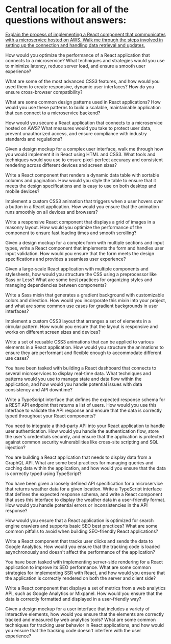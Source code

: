 # Central location for all of the questions without answers:

[Explain the process of implementing a React component that communicates with a microservice hosted on AWS. Walk me through the steps involved in setting up the connection and handling data retrieval and updates.](https://github.com/PeterPCW/GPT-Technical-Interviews/blob/main/React%20Frontend/React%2BMicroservice%20on%20AWS.md)

How would you optimize the performance of a React application that connects to a microservice? What techniques and strategies would you use to minimize latency, reduce server load, and ensure a smooth user experience?

What are some of the most advanced CSS3 features, and how would you used them to create responsive, dynamic user interfaces? How do you ensure cross-browser compatibility?

What are some common design patterns used in React applications? How would you use these patterns to build a scalable, maintainable application that can connect to a microservice backend?

How would you secure a React application that connects to a microservice hosted on AWS? What measures would you take to protect user data, prevent unauthorized access, and ensure compliance with industry standards and regulations?

Given a design mockup for a complex user interface, walk me through how you would implement it in React using HTML and CSS3. What tools and techniques would you use to ensure pixel-perfect accuracy and consistent rendering across different devices and screen sizes?

Write a React component that renders a dynamic data table with sortable columns and pagination. How would you style the table to ensure that it meets the design specifications and is easy to use on both desktop and mobile devices?

Implement a custom CSS3 animation that triggers when a user hovers over a button in a React application. How would you ensure that the animation runs smoothly on all devices and browsers?

Write a responsive React component that displays a grid of images in a masonry layout. How would you optimize the performance of the component to ensure fast loading times and smooth scrolling?

Given a design mockup for a complex form with multiple sections and input types, write a React component that implements the form and handles user input validation. How would you ensure that the form meets the design specifications and provides a seamless user experience?

Given a large-scale React application with multiple components and stylesheets, how would you structure the CSS using a preprocessor like Sass or Less? What are some best practices for organizing styles and managing dependencies between components?

Write a Sass mixin that generates a gradient background with customizable colors and direction. How would you incorporate this mixin into your project, and what are some common use cases for gradient backgrounds in user interfaces?

Implement a custom CSS3 layout that arranges a set of elements in a circular pattern. How would you ensure that the layout is responsive and works on different screen sizes and devices?

Write a set of reusable CSS3 animations that can be applied to various elements in a React application. How would you structure the animations to ensure they are performant and flexible enough to accommodate different use cases?

You have been tasked with building a React dashboard that connects to several microservices to display real-time data. What techniques and patterns would you use to manage state and data flow within the application, and how would you handle potential issues with data consistency and API downtime?

Write a TypeScript interface that defines the expected response schema for a REST API endpoint that returns a list of users. How would you use this interface to validate the API response and ensure that the data is correctly typed throughout your React components?

You need to integrate a third-party API into your React application to handle user authentication. How would you handle the authentication flow, store the user's credentials securely, and ensure that the application is protected against common security vulnerabilities like cross-site scripting and SQL injection?

You are building a React application that needs to display data from a GraphQL API. What are some best practices for managing queries and caching data within the application, and how would you ensure that the data is correctly typed using TypeScript?

You have been given a loosely defined API specification for a microservice that returns weather data for a given location. Write a TypeScript interface that defines the expected response schema, and write a React component that uses this interface to display the weather data in a user-friendly format. How would you handle potential errors or inconsistencies in the API response?

How would you ensure that a React application is optimized for search engine crawlers and supports basic SEO best practices? What are some common pitfalls to avoid when building SEO-friendly React applications?

Write a React component that tracks user clicks and sends the data to Google Analytics. How would you ensure that the tracking code is loaded asynchronously and doesn't affect the performance of the application?

You have been tasked with implementing server-side rendering for a React application to improve its SEO performance. What are some common strategies for implementing SSR with React, and how would you ensure that the application is correctly rendered on both the server and client side?

Write a React component that displays a set of metrics from a web analytics API, such as Google Analytics or Mixpanel. How would you ensure that the data is correctly formatted and displayed in a user-friendly way?

Given a design mockup for a user interface that includes a variety of interactive elements, how would you ensure that the elements are correctly tracked and measured by web analytics tools? What are some common techniques for tracking user behavior in React applications, and how would you ensure that the tracking code doesn't interfere with the user experience?